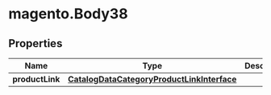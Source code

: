 # magento.Body38

## Properties
Name | Type | Description | Notes
------------ | ------------- | ------------- | -------------
**productLink** | [**CatalogDataCategoryProductLinkInterface**](CatalogDataCategoryProductLinkInterface.md) |  | 


